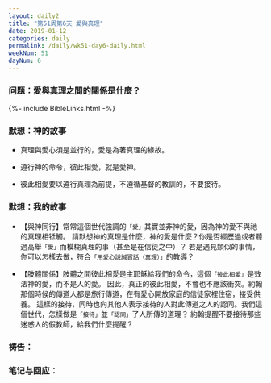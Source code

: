 ```yaml
---
layout: daily2
title: "第51周第6天 愛與真理"
date: 2019-01-12
categories: daily
permalink: /daily/wk51-day6-daily.html
weekNum: 51
dayNum: 6
---
```


### 问题：愛與真理之間的關係是什麼？

{%- include BibleLinks.html -%}

### 默想：神的故事 
+ 真理與愛心須是並行的，愛是為著真理的緣故。

+ 遵行神的命令，彼此相愛，就是愛神。

+ 彼此相愛要以遵行真理為前提，不遵循基督的教訓的，不要接待。

### 默想：我的故事
+ 【與神同行】常常這個世代強調的`「愛」`其實並非神的愛，因為神的愛不與祂的真理相牴觸。
請默想神的真理是什麼，神的愛是什麼？你是否經歷過或者聽過高舉`「愛」`而模糊真理的事（甚至是在信徒之中）？
若是遇見類似的事情，你可以怎樣去做，符合`「用愛心說誠實話（真理）」`的教導？

+ 【肢體關係】肢體之間彼此相愛是主耶穌給我們的命令，這個`「彼此相愛」`是效法神的愛，而不是人的愛。
因此，真正的彼此相愛，不會也不應該衝突。約翰那個時候的傳道人都是旅行傳道，在有愛心開放家庭的信徒家裡住宿，接受供養。
這樣的接待，同時也向其他人表示接待的人對此傳道之人的認同。我們這個世代，怎樣做是`「接待」`並`「認同」`了人所傳的道理？
約翰提醒不要接待那些迷惑人的假教師，給我們什麼提醒？

### 祷告：

### 笔记与回应：
